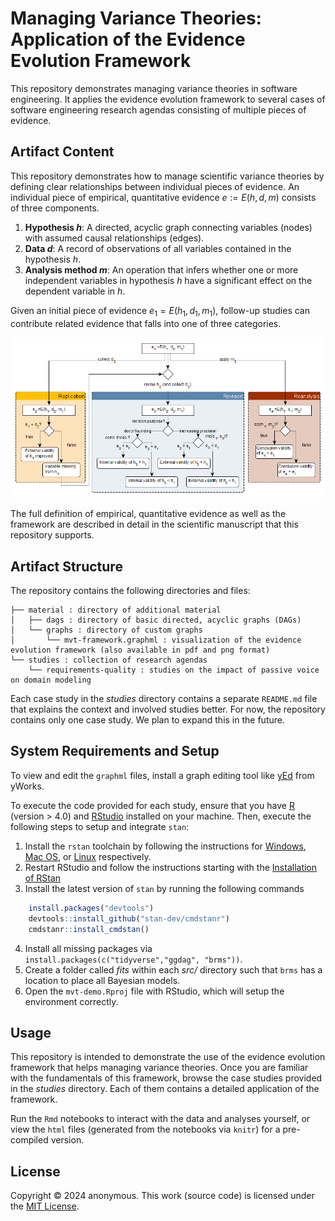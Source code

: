 # Managing Variance Theories: Application of the Evidence Evolution Framework

This repository demonstrates managing variance theories in software engineering.
It applies the evidence evolution framework to several cases of software engineering research agendas consisting of multiple pieces of evidence.

## Artifact Content

This repository demonstrates how to manage scientific variance theories by defining clear relationships between individual pieces of evidence. 
An individual piece of empirical, quantitative evidence $e:=E(h, d, m)$ consists of three components.

1. **Hypothesis $h$**: A directed, acyclic graph connecting variables (nodes) with assumed causal relationships (edges).
2. **Data $d$**: A record of observations of all variables contained in the hypothesis $h$.
3. **Analysis method $m$**: An operation that infers whether one or more independent variables in hypothesis $h$ have a significant effect on the dependent variable in $h$.

Given an initial piece of evidence $e_1=E(h_1, d_1, m_1)$, follow-up studies can contribute related evidence that falls into one of three categories.

![Evidence evolution framework](material/graphs/mvt-framework.png)

The full definition of empirical, quantitative evidence as well as the framework are described in detail in the scientific manuscript that this repository supports.

## Artifact Structure

The repository contains the following directories and files:

```
├── material : directory of additional material
│   ├── dags : directory of basic directed, acyclic graphs (DAGs)
│   └── graphs : directory of custom graphs
│       └── mvt-framework.graphml : visualization of the evidence evolution framework (also available in pdf and png format)
└── studies : collection of research agendas
    └── requirements-quality : studies on the impact of passive voice on domain modeling
```

Each case study in the *studies* directory contains a separate `README.md` file that explains the context and involved studies better.
For now, the repository contains only one case study.
We plan to expand this in the future.

## System Requirements and Setup

To view and edit the `graphml` files, install a graph editing tool like [yEd](https://www.yworks.com/products/yed) from yWorks.

To execute the code provided for each study, ensure that you have [R](https://ftp.acc.umu.se/mirror/CRAN/) (version > 4.0) and [RStudio](https://posit.co/download/rstudio-desktop/#download) installed on your machine. 
Then, execute the following steps to setup and integrate `stan`:

1. Install the `rstan` toolchain by following the instructions for [Windows](https://github.com/stan-dev/rstan/wiki/Configuring-C---Toolchain-for-Windows#r40), [Mac OS](https://github.com/stan-dev/rstan/wiki/Configuring-C---Toolchain-for-Mac), or [Linux](https://github.com/stan-dev/rstan/wiki/Configuring-C-Toolchain-for-Linux) respectively.
2. Restart RStudio and follow the instructions starting with the [Installation of RStan](https://github.com/stan-dev/rstan/wiki/RStan-Getting-Started#installation-of-rstan)
3. Install the latest version of `stan` by running the following commands
```R
    install.packages("devtools")
    devtools::install_github("stan-dev/cmdstanr")
    cmdstanr::install_cmdstan()
```
4. Install all missing packages via `install.packages(c("tidyverse","ggdag", "brms"))`.
5. Create a folder called *fits* within each *src/* directory such that `brms` has a location to place all Bayesian models.
6. Open the `mvt-demo.Rproj` file with RStudio, which will setup the environment correctly.

## Usage

This repository is intended to demonstrate the use of the evidence evolution framework that helps managing variance theories.
Once you are familiar with the fundamentals of this framework, browse the case studies provided in the *studies* directory.
Each of them contains a detailed application of the framework. 

Run the `Rmd` notebooks to interact with the data and analyses yourself, or view the `html` files (generated from the notebooks via `knitr`) for a pre-compiled version.

## License

Copyright © 2024 anonymous.
This work (source code) is licensed under the [MIT License](./LICENSE).
